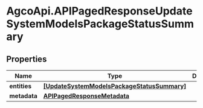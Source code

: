 # AgcoApi.APIPagedResponseUpdateSystemModelsPackageStatusSummary

## Properties

Name | Type | Description | Notes
------------ | ------------- | ------------- | -------------
**entities** | [**[UpdateSystemModelsPackageStatusSummary]**](UpdateSystemModelsPackageStatusSummary.md) |  | [readonly] 
**metadata** | [**APIPagedResponseMetadata**](APIPagedResponseMetadata.md) |  | 



